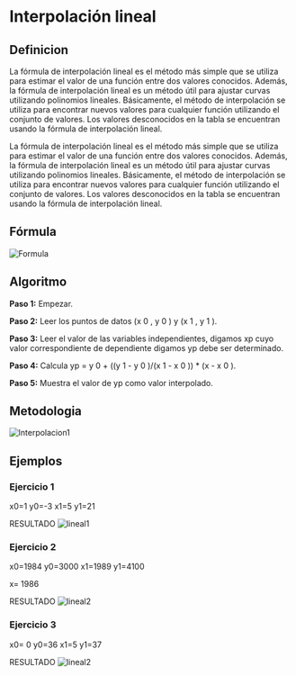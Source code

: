 # Interpolación lineal

## Definicion 

La fórmula de interpolación lineal es el método más simple que se utiliza para estimar el valor de una función entre dos valores conocidos. Además, la fórmula de interpolación lineal es un método útil para ajustar curvas utilizando polinomios lineales. Básicamente, el método de interpolación se utiliza para encontrar nuevos valores para cualquier función utilizando el conjunto de valores. Los valores desconocidos en la tabla se encuentran usando la fórmula de interpolación lineal.

La fórmula de interpolación lineal es el método más simple que se utiliza para estimar el valor de una función entre dos valores conocidos. Además, la fórmula de interpolación lineal es un método útil para ajustar curvas utilizando polinomios lineales. Básicamente, el método de interpolación se utiliza para encontrar nuevos valores para cualquier función utilizando el conjunto de valores. Los valores desconocidos en la tabla se encuentran usando la fórmula de interpolación lineal.

## Fórmula
![Formula](https://encrypted-tbn0.gstatic.com/images?q=tbn:ANd9GcQcdgJkeZFq65sgSuHEB_7nEooMkJ1sWJTqF3uidUKv&s)

## Algoritmo
**Paso 1:** Empezar.

**Paso 2:** Leer los puntos de datos (x 0 , y 0 ) y (x 1 , y 1 ).

**Paso 3:** Leer el valor de las variables independientes, digamos xp cuyo valor correspondiente de dependiente digamos yp debe ser determinado.

**Paso 4:** Calcula yp = y 0 + ((y 1 - y 0 )/(x 1 - x 0 )) * (x - x 0 ).

**Paso 5:** Muestra el valor de yp como valor interpolado.

## Metodologia 
![Interpolacion1](https://github.com/Mexta46/Metodos_Numericos/assets/169117716/355c8eb8-b81c-4702-a28a-c620753208d9)  

## Ejemplos 

### Ejercicio 1

x0=1
y0=-3
x1=5
y1=21

RESULTADO
![lineal1](https://github.com/Mexta46/Metodos_Numericos/assets/169117716/149a42ce-59bd-4ee9-b281-81b5d150a15a)

### Ejercicio 2

x0=1984
y0=3000
x1=1989
y1=4100

x= 1986

RESULTADO
![lineal2](https://github.com/Mexta46/Metodos_Numericos/assets/169117716/3296940d-1881-4322-8c69-246430524280)

### Ejercicio 3 

x0= 0
y0=36
x1=5
y1=37

RESULTADO
![lineal2](https://github.com/Mexta46/Metodos_Numericos/assets/169117716/4f8b007b-8f77-49db-82f3-602991185d1b)



